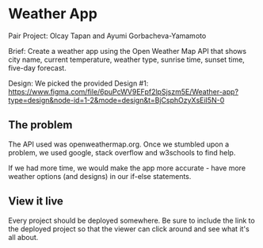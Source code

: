 # Weather App

Pair Project: Olcay Tapan and Ayumi Gorbacheva-Yamamoto

Brief: Create a weather app using the Open Weather Map API that shows city name, current temperature, weather type, sunrise time, sunset time, five-day forecast.

Design: We picked the provided Design #1: https://www.figma.com/file/6puPcWV9EFpf2lpSjszm5E/Weather-app?type=design&node-id=1-2&mode=design&t=BjCsphOzyXsEiI5N-0 

## The problem

The API used was openweathermap.org. Once we stumbled upon a problem, we used google, stack overflow and w3schools to find help.

If we had more time, we would make the app more accurate - have more weather options (and designs) in our if-else statements.

## View it live

Every project should be deployed somewhere. Be sure to include the link to the deployed project so that the viewer can click around and see what it's all about.

